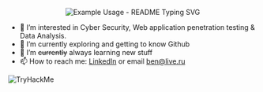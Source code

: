 <p align="center">
  <img src="https://readme-typing-svg.demolab.com/?lines=Hello!+My+Name+is+Ben!;A.K.A+mutual;Make+your+readme+stand+out!&font=Fira%20Code&center=true&width=380&height=50&duration=4000&pause=1000" alt="Example Usage - README Typing SVG">
</p>

- 👀 I’m interested in Cyber Security, Web application penetration testing & Data Analysis.
- 👯 I’m currently exploring and getting to know Github
- 🌱 I’m ~~currently~~ always learning new stuff
- 📫 How to reach me: [LinkedIn](https://www.linkedin.com/in/ben-kirby-011457223/) or email <ben@live.ru>

<img src="https://tryhackme-badges.s3.amazonaws.com/mutual.png" alt="TryHackMe">

<!---
threeben/threeben is a ✨ special ✨ repository because its `README.md` (this file) appears on your GitHub profile.
You can click the Preview link to take a look at your changes.
--->
